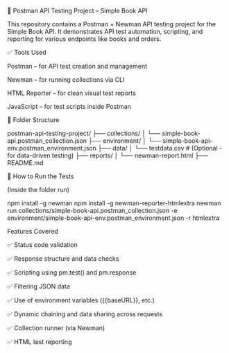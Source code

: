 📘 Postman API Testing Project – Simple Book API

This repository contains a Postman + Newman API testing project for the Simple Book API. It demonstrates API test automation, scripting, and reporting for various endpoints like books and orders.

✅ Tools Used

Postman – for API test creation and management

Newman – for running collections via CLI

HTML Reporter – for clean visual test reports

JavaScript – for test scripts inside Postman

📂 Folder Structure

postman-api-testing-project/
├── collections/
│   └── simple-book-api.postman_collection.json
├── environment/
│   └── simple-book-api-env.postman_environment.json
├── data/
│   └── testdata.csv                   # (Optional - for data-driven testing)
├── reports/
│   └── newman-report.html
├── README.md

🔧 How to Run the Tests

(Inside the folder run)

npm install -g newman 
npm install -g newman-reporter-htmlextra
newman run collections/simple-book-api.postman_collection.json -e environment/simple-book-api-env.postman_environment.json -r htmlextra

Features Covered

✅ Status code validation

✅ Response structure and data checks

✅ Scripting using pm.test() and pm.response

✅ Filtering JSON data

✅ Use of environment variables ({{baseURL}}, etc.)

✅ Dynamic chaining and data sharing across requests

✅ Collection runner (via Newman)

✅ HTML test reporting


